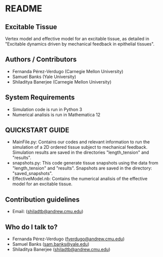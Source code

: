 # README

## Excitable Tissue
Vertex model and effective model for an excitable tissue, as detailed in "Excitable dynamics driven by mechanical feedback in epithelial tissues".

## Authors / Contributors
- Fernanda Pérez-Verdugo (Carnegie Mellon University)
- Samuel Banks (Yale University)
- Shiladitya Banerjee (Carnegie Mellon University)

## System Requirements
- Simulation code is run in Python 3
- Numerical analisis is run in Mathematica 12

## QUICKSTART GUIDE
- MainFile.py: Contains our codes and relevant information to run the simulation of a 2D ordered tissue subject to mechanical feedback. Simulation results are saved in the directories "length_tension" and "results".
- snapshots.py: This code generate tissue snapshots using the data from "length_tension" and "results". Snapshots are saved in the directory: "saved_snapshots".
- EffectiveModel.nb: Contains the numerical analisis of the effective model for an excitable tissue.

## Contribution guidelines
- Email: (shiladtb@andrew.cmu.edu)
  
## Who do I talk to?
- Fernanda Pérez-Verdugo (fverdugo@andrew.cmu.edu)
- Samuel Banks (sam.banks@yale.edu)
- Shiladitya Banerjee (shiladtb@andrew.cmu.edu)
